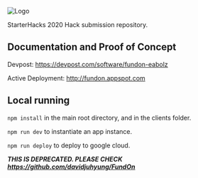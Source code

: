 ![Logo](./client/src/components/images/logo.png)

StarterHacks 2020 Hack submission repository. 

## Documentation and Proof of Concept 

Devpost: https://devpost.com/software/fundon-eabolz

Active Deployment: http://fundon.appspot.com

## Local running 

`npm install` in the main root directory, and in the clients folder.

`npm run dev` to instantiate an app instance. 

`npm run deploy` to deploy to google cloud.

***THIS IS DEPRECATED. PLEASE CHECK https://github.com/davidjuhyung/FundOn***
